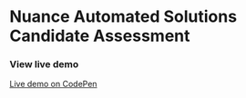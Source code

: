 # Nuance Automated Solutions Candidate Assessment

### View live demo

[Live demo on CodePen](https://codepen.io/colindcampbell/full/zwjezd/)